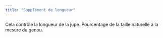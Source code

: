 ```yaml
---
title: "Supplément de longueur"
---
```


Cela contrôle la longueur de la jupe. Pourcentage de la taille naturelle à la mesure du genou.




